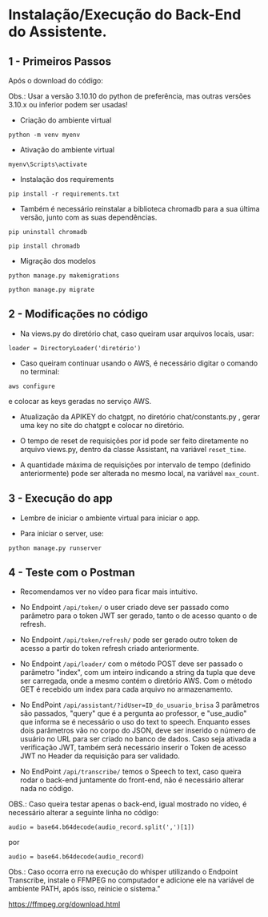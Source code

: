 # Instalação/Execução do Back-End do Assistente.

## 1 - Primeiros Passos

Após o download  do código:

Obs.: Usar a versão 3.10.10 do python de preferência, mas outras versões 3.10.x ou inferior podem ser usadas!

- Criação do ambiente virtual

``` python -m venv myenv ```

- Ativação do ambiente virtual

``` myenv\Scripts\activate ```

- Instalação dos requirements

``` pip install -r requirements.txt ```

- Também é necessário reinstalar a biblioteca chromadb para a sua última versão, junto com as suas dependências.

``` pip uninstall chromadb ```

``` pip install chromadb ```

- Migração dos modelos

``` python manage.py makemigrations ```

``` python manage.py migrate ```

## 2 - Modificações no código

- Na views.py do diretório chat, caso queiram usar arquivos locais, usar:

``` loader = DirectoryLoader('diretório') ```

- Caso queiram continuar usando o AWS, é necessário digitar o comando no terminal:

``` aws configure ```

e colocar as keys geradas no serviço AWS.

- Atualização da APIKEY do chatgpt, no diretório chat/constants.py , gerar uma key no site do chatgpt e colocar no diretório.

- O tempo de reset de requisições por id pode ser feito diretamente no arquivo views.py, dentro da classe Assistant, na variável ```reset_time```.

- A quantidade máxima de requisições por intervalo de tempo (definido anteriormente) pode ser alterada no mesmo local, na variável ```max_count```.

## 3 - Execução do app

- Lembre de iniciar o ambiente virtual para iniciar o app.

- Para iniciar o server, use:

``` python manage.py runserver ```

## 4 - Teste com o Postman

- Recomendamos ver no vídeo para ficar mais intuitivo.

- No Endpoint ```/api/token/``` o user criado deve ser passado como parâmetro para o token JWT ser gerado, tanto o de acesso quanto o de refresh.

- No Endpoint ```/api/token/refresh/``` pode ser gerado outro token de acesso a partir do token refresh criado anteriormente.

- No Endpoint ```/api/loader/``` com o método POST deve ser passado o parâmetro "index", com um inteiro indicando a string da tupla que deve ser carregada, onde a mesmo contém o diretório AWS. Com o método GET é recebido um index para cada arquivo no armazenamento.

- No EndPoint ```/api/assistant/?idUser=ID_do_usuario_brisa``` 3 parâmetros são passados, "query" que é a pergunta ao professor, e "use_audio" que informa se é necessário o uso do text to speech. Enquanto esses dois parâmetros vão no corpo do JSON, deve ser inserido o número de usuário no URL para ser criado no banco de dados. Caso seja ativada a verificação JWT, também será necessário inserir o Token de acesso JWT no Header da requisição para ser validado.

- No EndPoint ```/api/transcribe/``` temos o Speech to text, caso queira rodar o back-end juntamente do front-end, não é necessário alterar nada no código.

OBS.: Caso queira testar apenas o back-end, igual mostrado no vídeo, é necessário alterar a seguinte linha no código:

``` audio = base64.b64decode(audio_record.split(',')[1]) ```

por

``` audio = base64.b64decode(audio_record) ```

Obs.: Caso ocorra erro na execução do whisper utilizando o Endpoint Transcribe, instale o FFMPEG no computador e adicione ele na variável de ambiente PATH, após isso, reinicie o sistema."

https://ffmpeg.org/download.html 
